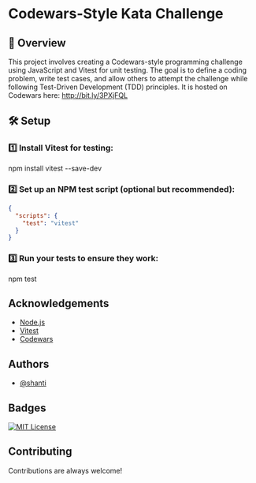 # Codewars-Style Kata Challenge

## 📌 Overview

This project involves creating a Codewars-style programming challenge using JavaScript and Vitest for unit testing. The goal is to define a coding problem, write test cases, and allow others to attempt the challenge while following Test-Driven Development (TDD) principles. It is hosted on Codewars here: http://bit.ly/3PXjFQL

## 🛠 Setup

### 1️⃣ Install Vitest for testing:

npm install vitest --save-dev

### 2️⃣ Set up an NPM test script (optional but recommended):

```json
{
  "scripts": {
    "test": "vitest"
  }
}
```

### 3️⃣ Run your tests to ensure they work:

npm test

## Acknowledgements

- [Node.js](https://nodejs.org/en)
- [Vitest](https://vitest.dev/)
- [Codewars](https://www.codewars.com/)

## Authors

- [@shanti](https://github.com/codesungrape)

## Badges

[![MIT License](https://img.shields.io/badge/License-MIT-green.svg)](https://choosealicense.com/licenses/mit/)

## Contributing

Contributions are always welcome!
